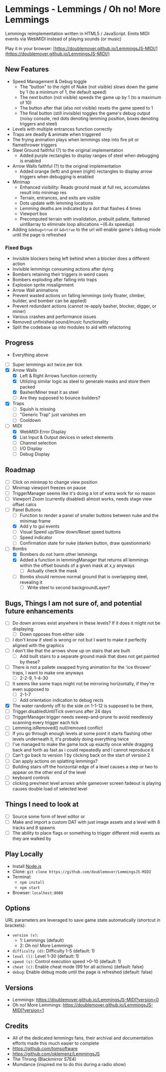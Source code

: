 # Lemmings - Lemmings / Oh no! More Lemmings

Lemmings reimplementation written in HTML5 / JavaScript. Emits MIDI events via WebMIDI instead of playing sounds (or music)

Play it in your browser: [https://doublemover.github.io/LemmingsJS-MIDI/](https://doublemover.github.io/LemmingsJS-MIDI/)

## New Features
  - Speed Management & Debug toggle
    - The "button" to the right of Nuke (not visible) slows down the game by 1 (to a minimum of 1, the default speed)
    - The next button (not visible) speeds the game up by 1 (to a maximum of 10)
    - The button after that (also not visible) resets the game speed to 1
    - The final button (still invisible) toggles the game's debug output (noisy console, red dots denoting lemming position, boxes denoting triggers and steel)
  - Levels with multiple entrances function correctly
  - Traps are deadly & animate when triggered
  - The frying animation plays when lemmings step into fire pit or flamethrower triggers
  - Steel Ground faithful (?) to the original implementation
    - Added purple rectangles to display ranges of steel when debugging is enabled
  - Arrow Walls faithful (?) to the original implementation
    - Added orange (left) and green (right) rectangles to display arrow triggers when debugging is enabled
  - Minimap
    - Enhanced visibility: Reads ground mask at full res, accumulates result into minimap res
    - Terrain, entrances, and exits are visible
    - Dots update with lemming locations
    - Lemming deaths are indicated by a dot that flashes 4 times
    - Viewport box
    - Precomputed terrain with invalidation, prebuilt pallete, flattened uint8array to eliminate loop allocations ~(6.4x speedup)
  - Adding `&debug=true` or `&d=true` to the url will enable game's debug mode until the page is refreshed

### Fixed Bugs
  - Invisible blockers being left behind when a blocker does a different action
  - Invisible lemmings consuming actions after dying
  - Bombers retaining their triggers in weird cases
  - Bombers exploding after falling into traps
  - Explosion sprite misalignment
  - Arrow Wall animations
  - Prevent wasted actions on falling lemmings (only floater, climber, builder, and bomber can be applied)
  - Prevent redundant actions (cannot re-apply basher, blocker, digger, or miner)
  - Various crashes and performance issues
  - Removed unfinished sound/music functionality
  - Split the codebase up into modules to aid with refactoring

## Progress
  - Everything above
  - [ ] Super lemmings act twice per tick
  - [X] Arrow Walls
    - [X] Left & Right Arrows function correctly
    - [X] Utilizing similar logic as steel to generate masks and store them packed 
    - [X] Basher/Miner treat it as steel
    - [ ] Are they supposed to bounce builders?
  - [X] Traps
    - [ ] Squish is missing
    - [ ] "Generic Trap" just vanishes em
    - [ ] Cooldown
  - [ ] MIDI
    - [X] WebMIDI Error Display
    - [X] List Input & Output devices in select elements
    - [ ] Channel selection
    - [ ] I/O Display
    - [ ] Debug Display

## Roadmap
- [ ] Click on minimap to change view position
- [ ] Minimap viewport freezes on pause
- [ ] TriggerManager seems like it's doing a lot of extra work for no reason
- [ ] Viewport Zoom (currently disabled) almost works, needs stage view offset calcs
- [ ] Panel Buttons
  - [ ] Function to render a panel of smaller buttons between nuke and the minimap frame
  - [X] Add y to gui events 
  - [ ] Visual Speed up/Slow down/Reset speed buttons
  - [ ] Speed indicator
  - [ ] Confirmation state for nuke (darken button, draw questionmark)
- [ ] Bombs
  - [X] Bombers do not harm other lemmings
  - [X] Added a function in lemmingManager that returns all lemmings within the offset bounds of a given mask at x,y anyways
      - [ ] Actually check the mask 
  - [ ] Bombs should remove normal ground that is overlapping steel, revealing it
    - [ ] Write steel to second backgroundLayer?

## Bugs, Things I am not sure of, and potential future enhancements
  - [ ] Do down arrows exist anywhere in these levels? If it does it might not be displaying
    - [ ] Down opposes from either side
  - [ ] I don't know if steel is wrong or not but I want to make it perfectly aligned with the graphics
  - [ ] I don't like that the arrows show up on stairs that are built
      - [ ] Add built stairs to a separate ground mask that does not get painted by these?
  - [ ] There is not a pallete swapped frying animation for the 'ice thrower' traps, I want to make one anyways
    - [ ] 2-2-9, 1-4-30
  - [ ] It seems like some traps might not be mirroring horizontally, if they're even supposed to
    - [ ] 2-1-7
    - [ ] Add orientation indication to debug rects
  - [X] The water randomly off to the side on 1-1-12 is supposed to be there,
  - [ ] Trigger.disabledUntilTick overruns after 24 days
  - [ ] TriggerManager.trigger needs sweep-and-prune to avoid needlessly scanning every trigger each tick
  - [ ] Lemming.isRemoved() null/removed conflict
  - [ ] If you go through enough levels at some point it starts flashing other levels underneath it, it's probably doing everything twice
  - [ ] I've managed to make the game lock up exactly once while dragging back and forth as fast as i could repeatedly and I cannot reproduce it
  - [ ] Can't go back to version 1 by clicking back on the start of version 2
  - [ ] Can apply actions on splatting lemmings?
  - [ ] Building stairs off the horizontal edge of a level causes a step or two to appear on the other end of the level
  - [ ] keyboard controls
  - [ ] clicking prev/next level arrows while gameover screen fadeout is playing causes double load of selected level

## Things I need to look at
- [ ] Source some form of level editor
or 
- [ ] Make and import a custom DAT with just image assets and a level with 8 tracks and 8 spawns
- [ ] The ability to place flags or something to trigger different midi events as they are walked by

## Play Locally

- Install [Node.js](https://nodejs.org)
- Clone: `git clone https://github.com/doublemover/LemmingsJS-MIDI`
- Terminal:
  - `npm install`
  - `npm start`
- Browser: `localhost:8080`

## Options

URL parameters are leveraged to save game state automatically (shortcut in brackets):

- `version (v)`:
  - 1: Lemmings (default)
  - 2: Oh no! More Lemmings 
- `difficulty (d)`: Difficulty 1-5 (default: 1)
- `level (l)`: Level 1-30 (default: 1)
- `speed (s)`: Control execution speed >0-10 (default: 1)
- `cheat (c)`: Enable cheat mode (99 for all actions) (default: false)
- `debug`: Enable debug mode until the page is refreshed (default: false)

## Versions

- Lemmings: https://doublemover.github.io/LemmingsJS-MIDI?version=0
- Oh no! More Lemmings: https://doublemover.github.io/LemmingsJS-MIDI?version=1

## Credits

- All of the dedicated lemmings fans, their archival and documentation efforts made this much easier to complete
- https://github.com/tomsoftware
- https://github.com/oklemenz/LemmingsJS
- The Throng (Blackmirror S7E4)
- Mumdance (inspired me to do this during a radio show) 
